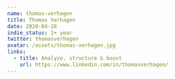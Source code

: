 ```yaml
---
name: thomas-verhagen
title: Thomas Verhagen
date: 2020-04-28
indie_status: 1+ year
twitter: thomasverhagen
avatar: /assets/thomas-verhagen.jpg
links:
  - title: Analyze, structure & boost
    url: https://www.linkedin.com/in/thomasverhagen/
---
```


